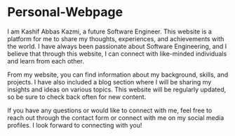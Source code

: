 # Personal-Webpage
I am Kashif Abbas Kazmi, a future Software Engineer. This website is a platform for me to share my thoughts, experiences, and achievements with the world. I have always been passionate about Software Engineering, and I believe that through this website, I can connect with like-minded individuals and learn from each other.

From my website, you can find information about my background, skills, and projects. I have also included a blog section where I will be sharing my insights and ideas on various topics. This website will be regularly updated, so be sure to check back often for new content.

If you have any questions or would like to connect with me, feel free to reach out through the contact form or connect with me on my social media profiles. I look forward to connecting with you!
